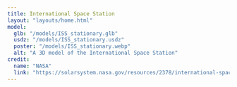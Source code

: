 ```yaml
---
title: International Space Station
layout: "layouts/home.html"
model:
  glb: "/models/ISS_stationary.glb"
  usdz: "/models/ISS_stationary.usdz"
  poster: "/models/ISS_stationary.webp"
  alt: "A 3D model of the International Space Station"
credit:
  name: "NASA"
  link: "https://solarsystem.nasa.gov/resources/2378/international-space-station-3d-model/"
---
```

